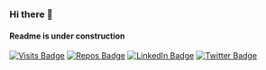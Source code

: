 ### Hi there 👋
#### Readme is under construction

[![Visits Badge](https://badges.pufler.dev/visits/LooKyourFacE/LooKyourFacE)](https:LooKyourFacE)
[![Repos Badge](https://badges.pufler.dev/repos/LooKyourFacE)](https:LooKyourFacE)
[![LinkedIn Badge](https://img.shields.io/badge/LinkedIn-Profile-informational?style=flat&logo=linkedin&logoColor=white&color=0D76A8)](https://www.linkedin.com/in/konstantinos-kyprianidis)
[![Twitter Badge](https://img.shields.io/badge/Twitter-Profile-informational?style=flat&logo=twitter&logoColor=white&color=1CA2F1)](https://twitter.com/KKyprianidis)


<!--

[![GitHub stats](https://github-readme-stats.vercel.app/api?username=LooKyourFacE&theme=algolia&show_icons=true)](https://github.com/LooKyourFacE)

[![Top Langs](https://github-readme-stats.vercel.app/api/top-langs/?username=LooKyourFacE&layout=compact&theme=algolia)](https://github.com/LooKyourFacE)

[![Donate](https://img.shields.io/badge/Donate-PayPal-green.svg)](https://www.paypal.com/cgi-bin/webscr?cmd=_s-xclick&hosted_button_id=59LH5AHNQ8XZW)

[![Donate](https://img.shields.io/badge/Donate-PayPal-blue?logo=paypal)](https://www.paypal.me/konskypr)
-->


<!--
**LooKyourFacE/LooKyourFacE** is a ✨ _special_ ✨ repository because its `README.md` (this file) appears on your GitHub profile.

Here are some ideas to get you started:

- 🔭 I’m currently working on ...
- 🌱 I’m currently learning ...
- 👯 I’m looking to collaborate on ...
- 🤔 I’m looking for help with ...
- 💬 Ask me about ...
- 📫 How to reach me: ...
- 😄 Pronouns: ...
- ⚡ Fun fact: ...
-->
